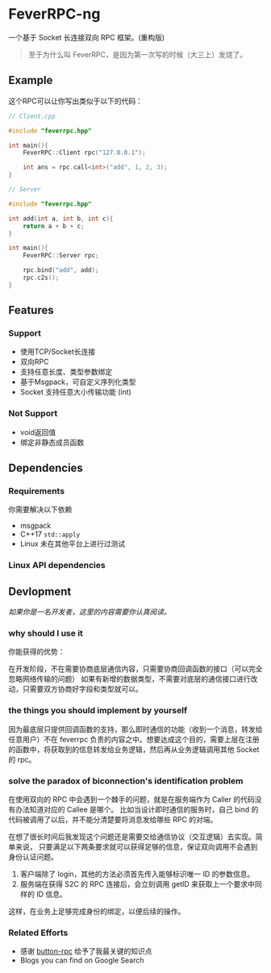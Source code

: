 # FeverRPC-ng

一个基于 Socket 长连接双向 RPC 框架。(重构版)

> 至于为什么叫 FeverRPC，是因为第一次写的时候（大三上）发烧了。

## Example

这个RPC可以让你写出类似于以下的代码：

```cpp
// Client.cpp

#include "feverrpc.hpp"

int main(){
    FeverRPC::Client rpc("127.0.0.1");

    int ans = rpc.call<int>("add", 1, 2, 3);
}
```

```cpp
// Server

#include "feverrpc.hpp"

int add(int a, int b, int c){
    return a + b + c;
}

int main(){
    FeverRPC::Server rpc;

    rpc.bind("add", add);
    rpc.c2s();
}
```

## Features

### Support

- 使用TCP/Socket长连接
- 双向RPC
- 支持任意长度、类型参数绑定
- 基于Msgpack，可自定义序列化类型
- Socket 支持任意大小传输功能 (int)

### Not Support
- void返回值
- 绑定非静态成员函数

## Dependencies

### Requirements

你需要解决以下依赖

- msgpack
- C++17 `std::apply`
- Linux 未在其他平台上进行过测试

### Linux API dependencies



## Devlopment
*如果你是一名开发者，这里的内容需要你认真阅读。*

### why should I use it
你能获得的优势：

在开发阶段，不在需要协商底层通信内容，只需要协商回调函数的接口（可以完全忽略网络传输的问题）
如果有新增的数据类型，不需要对底层的通信接口进行改动，只需要双方协商好字段和类型就可以。

### the things you should implement by yourself
因为最底层只提供回调函数的支持，那么即时通信的功能（收到一个消息，转发给任意用户）不在 feverrpc 负责的内容之中。想要达成这个目的，需要上层在注册的函数中，将获取到的信息转发给业务逻辑，然后再从业务逻辑调用其他 Socket 的 rpc。

### solve the paradox of biconnection's identification problem

在使用双向的 RPC 中会遇到一个棘手的问题，就是在服务端作为 Caller 的代码没有办法知道对应的 Callee 是哪个。
比如当设计即时通信的服务时，自己 bind 的代码被调用了以后，并不能分清楚要将消息发给哪些 RPC 的对端。

在想了很长时间后我发现这个问题还是需要交给通信协议（交互逻辑）去实现。简单来说，
只要满足以下两条要求就可以获得足够的信息，保证双向调用不会遇到身份认证问题。

1. 客户端除了 login，其他的方法必须首先传入能够标识唯一 ID 的参数信息。
2. 服务端在获得 S2C 的 RPC 连接后，会立刻调用 getID 来获取上一个要求中同样的 ID 信息。

这样，在业务上足够完成身份的绑定，以便后续的操作。


### Related Efforts

- 感谢 [button-rpc](https://github.com/button-chen/buttonrpc_cpp14) 给予了我最关键的知识点
- Blogs you can find on Google Search
